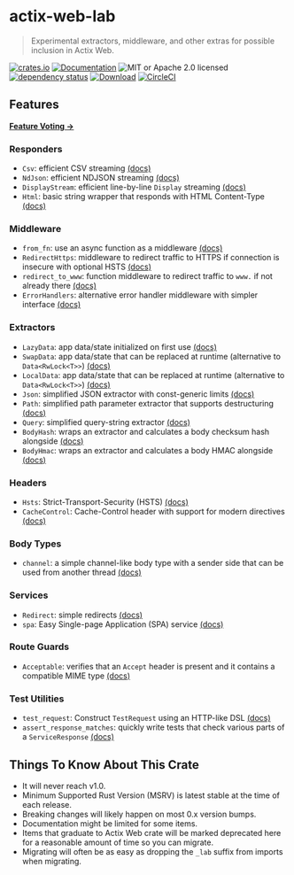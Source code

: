 # actix-web-lab

> Experimental extractors, middleware, and other extras for possible inclusion in Actix Web.

[![crates.io](https://img.shields.io/crates/v/actix-web-lab?label=latest)](https://crates.io/crates/actix-web-lab)
[![Documentation](https://docs.rs/actix-web-lab/badge.svg)](https://docs.rs/actix-web-lab/0.15.0)
![MIT or Apache 2.0 licensed](https://img.shields.io/crates/l/actix-web-lab.svg)
<br />
[![dependency status](https://deps.rs/crate/actix-web-lab/0.15.0/status.svg)](https://deps.rs/crate/actix-web-lab/0.15.0)
[![Download](https://img.shields.io/crates/d/actix-web-lab.svg)](https://crates.io/crates/actix-web-lab)
[![CircleCI](https://circleci.com/gh/robjtede/actix-web-lab/tree/main.svg?style=shield)](https://circleci.com/gh/robjtede/actix-web-lab/tree/main)

## Features

**[Feature Voting &rarr;](https://github.com/robjtede/actix-web-lab/discussions/7)**

### Responders

- `Csv`: efficient CSV streaming [(docs)](https://docs.rs/actix-web-lab/0.15.0/actix_web_lab/respond/struct.Csv.html)
- `NdJson`: efficient NDJSON streaming [(docs)](https://docs.rs/actix-web-lab/0.15.0/actix_web_lab/respond/struct.NdJson.html)
- `DisplayStream`: efficient line-by-line `Display` streaming [(docs)](https://docs.rs/actix-web-lab/0.15.0/actix_web_lab/respond/struct.DisplayStream.html)
- `Html`: basic string wrapper that responds with HTML Content-Type [(docs)](https://docs.rs/actix-web-lab/0.15.0/actix_web_lab/respond/struct.Html.html)

### Middleware

- `from_fn`: use an async function as a middleware [(docs)](https://docs.rs/actix-web-lab/0.15.0/actix_web_lab/middleware/fn.from_fn.html)
- `RedirectHttps`: middleware to redirect traffic to HTTPS if connection is insecure with optional HSTS [(docs)](https://docs.rs/actix-web-lab/0.15.0/actix_web_lab/middleware/struct.RedirectHttps.html)
- `redirect_to_www`: function middleware to redirect traffic to `www.` if not already there [(docs)](https://docs.rs/actix-web-lab/0.15.0/actix_web_lab/middleware/fn.redirect_to_www.html)
- `ErrorHandlers`: alternative error handler middleware with simpler interface [(docs)](https://docs.rs/actix-web-lab/0.15.0/actix_web_lab/middleware/struct.ErrorHandlers.html)

### Extractors

- `LazyData`: app data/state initialized on first use [(docs)](https://docs.rs/actix-web-lab/0.15.0/actix_web_lab/extract/struct.LazyData.html)
- `SwapData`: app data/state that can be replaced at runtime (alternative to `Data<RwLock<T>>`) [(docs)](https://docs.rs/actix-web-lab/0.15.0/actix_web_lab/extract/struct.SwapData.html)
- `LocalData`: app data/state that can be replaced at runtime (alternative to `Data<RwLock<T>>`) [(docs)](https://docs.rs/actix-web-lab/0.15.0/actix_web_lab/extract/struct.DataSwap.html)
- `Json`: simplified JSON extractor with const-generic limits [(docs)](https://docs.rs/actix-web-lab/0.15.0/actix_web_lab/extract/struct.Json.html)
- `Path`: simplified path parameter extractor that supports destructuring [(docs)](https://docs.rs/actix-web-lab/0.15.0/actix_web_lab/extract/struct.Path.html)
- `Query`: simplified query-string extractor [(docs)](https://docs.rs/actix-web-lab/0.15.0/actix_web_lab/extract/struct.Query.html)
- `BodyHash`: wraps an extractor and calculates a body checksum hash alongside [(docs)](https://docs.rs/actix-web-lab/0.15.0/actix_web_lab/extract/struct.BodyHash.html)
- `BodyHmac`: wraps an extractor and calculates a body HMAC alongside [(docs)](https://docs.rs/actix-web-lab/0.15.0/actix_web_lab/extract/struct.BodyHmac.html)

### Headers

- `Hsts`: Strict-Transport-Security (HSTS) [(docs)](https://docs.rs/actix-web-lab/0.15.0/actix_web_lab/header/struct.Hsts.html)
- `CacheControl`: Cache-Control header with support for modern directives [(docs)](https://docs.rs/actix-web-lab/0.15.0/actix_web_lab/header/struct.CacheControl.html)

### Body Types

- `channel`: a simple channel-like body type with a sender side that can be used from another thread [(docs)](https://docs.rs/actix-web-lab/0.15.0/actix_web_lab/body/fn.channel.html)

### Services

- `Redirect`: simple redirects [(docs)](https://docs.rs/actix-web-lab/0.15.0/actix_web_lab/web/struct.Redirect.html)
- `spa`: Easy Single-page Application (SPA) service [(docs)](https://docs.rs/actix-web-lab/0.15.0/actix_web_lab/web/fn.spa.html)

### Route Guards

- `Acceptable`: verifies that an `Accept` header is present and it contains a compatible MIME type [(docs)](https://docs.rs/actix-web-lab/0.15.0/actix_web_lab/guard/struct.Acceptable.html)

### Test Utilities

- `test_request`: Construct `TestRequest` using an HTTP-like DSL [(docs)](https://docs.rs/actix-web-lab/0.15.0/actix_web_lab/test/macro.assert_response_matches.html)
- `assert_response_matches`: quickly write tests that check various parts of a `ServiceResponse` [(docs)](https://docs.rs/actix-web-lab/0.15.0/actix_web_lab/test/macro.assert_response_matches.html)

## Things To Know About This Crate

- It will never reach v1.0.
- Minimum Supported Rust Version (MSRV) is latest stable at the time of each release.
- Breaking changes will likely happen on most 0.x version bumps.
- Documentation might be limited for some items.
- Items that graduate to Actix Web crate will be marked deprecated here for a reasonable amount of time so you can migrate.
- Migrating will often be as easy as dropping the `_lab` suffix from imports when migrating.
